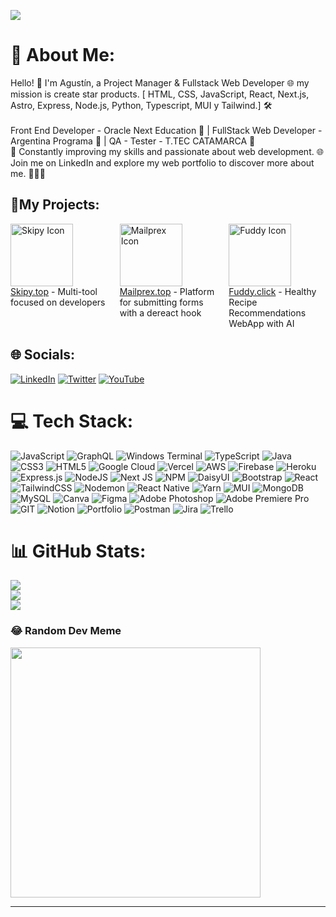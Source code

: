 [![](https://visitcount.itsvg.in/api?id=nitdraig&label=Profile%20Views&color=12&pretty=false)](https://visitcount.itsvg.in)
# 💫 About Me:
Hello! 👋 I'm Agustín, a Project Manager & Fullstack Web Developer 🌐 my mission is create star products. [ HTML, CSS, JavaScript, React, Next.js, Astro, Express, Node.js, Python, Typescript, MUI y Tailwind.] 🛠️<br>  <br> Front End Developer - Oracle Next Education 🍊 | FullStack Web Developer - Argentina Programa 💼 | QA - Tester - T.TEC CATAMARCA 🥚<br>🌟 Constantly improving my skills and passionate about web development. 🌐
<br>Join me on LinkedIn and explore my web portfolio to discover more about me. 🚀🌟📝

## 📌My Projects:

<div style="display: flex; flex-wrap: wrap; gap: 20px;">
    <div style="flex: 1;">
        <a href="https://skipy.top">
            <img src="https://res.cloudinary.com/draig/image/upload/v1718659648/Skipy/dd2xu82at8rf5on5gfym.png" alt="Skipy Icon" style="width: 100px;">
        </a>
              <a href="https://skipy.top">Skipy.top</a> - Multi-tool focused on developers
    </div>
    <div style="flex: 1;">
        <a href="https://mailprex.top">
            <img src="https://res.cloudinary.com/draig/image/upload/v1718558756/mailprex/oygtrydqxplmyi6gp9iz.png" alt="Mailprex Icon" style="width: 100px;">
        </a>
                <a href="https://mailprex.top">Mailprex.top</a> - Platform for submitting forms with a dereact hook
    </div>
    <div style="flex: 1;">
        <a href="https://fuddy.click">
            <img src="https://res.cloudinary.com/draig/image/upload/v1694804873/fuddy/x3c0jyse51halioek934.png" alt="Fuddy Icon" style="width: 100px;">
        </a>
        <a href="https://fuddy.click">Fuddy.click</a> - Healthy Recipe Recommendations WebApp with AI
    </div>
</div>




## 🌐 Socials:
[![LinkedIn](https://img.shields.io/badge/LinkedIn-%230077B5.svg?logo=linkedin&logoColor=white)](https://linkedin.com/in/avellaneda-agustín-tns/) [![Twitter](https://img.shields.io/badge/Twitter-%231DA1F2.svg?logo=Twitter&logoColor=white)](https://twitter.com/nitdraig) [![YouTube](https://img.shields.io/badge/YouTube-%23FF0000.svg?logo=YouTube&logoColor=white)](https://youtube.com/@draig) 



# 💻 Tech Stack:
![JavaScript](https://img.shields.io/badge/javascript-%23323330.svg?style=plastic&logo=javascript&logoColor=%23F7DF1E) ![GraphQL](https://img.shields.io/badge/-GraphQL-E10098?style=plastic&logo=graphql&logoColor=white) ![Windows Terminal](https://img.shields.io/badge/Windows%20Terminal-%234D4D4D.svg?style=plastic&logo=windows-terminal&logoColor=white) ![TypeScript](https://img.shields.io/badge/typescript-%23007ACC.svg?style=plastic&logo=typescript&logoColor=white) ![Java](https://img.shields.io/badge/java-%23ED8B00.svg?style=plastic&logo=openjdk&logoColor=white) ![CSS3](https://img.shields.io/badge/css3-%231572B6.svg?style=plastic&logo=css3&logoColor=white) ![HTML5](https://img.shields.io/badge/html5-%23E34F26.svg?style=plastic&logo=html5&logoColor=white) ![Google Cloud](https://img.shields.io/badge/GoogleCloud-%234285F4.svg?style=plastic&logo=google-cloud&logoColor=white) ![Vercel](https://img.shields.io/badge/vercel-%23000000.svg?style=plastic&logo=vercel&logoColor=white) ![AWS](https://img.shields.io/badge/AWS-%23FF9900.svg?style=plastic&logo=amazon-aws&logoColor=white) ![Firebase](https://img.shields.io/badge/firebase-%23039BE5.svg?style=plastic&logo=firebase) ![Heroku](https://img.shields.io/badge/heroku-%23430098.svg?style=plastic&logo=heroku&logoColor=white) ![Express.js](https://img.shields.io/badge/express.js-%23404d59.svg?style=plastic&logo=express&logoColor=%2361DAFB) ![NodeJS](https://img.shields.io/badge/node.js-6DA55F?style=plastic&logo=node.js&logoColor=white) ![Next JS](https://img.shields.io/badge/Next-black?style=plastic&logo=next.js&logoColor=white) ![NPM](https://img.shields.io/badge/NPM-%23CB3837.svg?style=plastic&logo=npm&logoColor=white) ![DaisyUI](https://img.shields.io/badge/daisyui-5A0EF8?style=plastic&logo=daisyui&logoColor=white) ![Bootstrap](https://img.shields.io/badge/bootstrap-%238511FA.svg?style=plastic&logo=bootstrap&logoColor=white) ![React](https://img.shields.io/badge/react-%2320232a.svg?style=plastic&logo=react&logoColor=%2361DAFB) ![TailwindCSS](https://img.shields.io/badge/tailwindcss-%2338B2AC.svg?style=plastic&logo=tailwind-css&logoColor=white) ![Nodemon](https://img.shields.io/badge/NODEMON-%23323330.svg?style=plastic&logo=nodemon&logoColor=%BBDEAD) ![React Native](https://img.shields.io/badge/react_native-%2320232a.svg?style=plastic&logo=react&logoColor=%2361DAFB) ![Yarn](https://img.shields.io/badge/yarn-%232C8EBB.svg?style=plastic&logo=yarn&logoColor=white) ![MUI](https://img.shields.io/badge/MUI-%230081CB.svg?style=plastic&logo=mui&logoColor=white) ![MongoDB](https://img.shields.io/badge/MongoDB-%234ea94b.svg?style=plastic&logo=mongodb&logoColor=white) ![MySQL](https://img.shields.io/badge/mysql-%2300000f.svg?style=plastic&logo=mysql&logoColor=white) ![Canva](https://img.shields.io/badge/Canva-%2300C4CC.svg?style=plastic&logo=Canva&logoColor=white) ![Figma](https://img.shields.io/badge/figma-%23F24E1E.svg?style=plastic&logo=figma&logoColor=white) ![Adobe Photoshop](https://img.shields.io/badge/adobe%20photoshop-%2331A8FF.svg?style=plastic&logo=adobe%20photoshop&logoColor=white) ![Adobe Premiere Pro](https://img.shields.io/badge/Adobe%20Premiere%20Pro-9999FF.svg?style=plastic&logo=Adobe%20Premiere%20Pro&logoColor=white) ![GIT](https://img.shields.io/badge/Git-fc6d26?style=plastic&logo=git&logoColor=white) ![Notion](https://img.shields.io/badge/Notion-%23000000.svg?style=plastic&logo=notion&logoColor=white) ![Portfolio](https://img.shields.io/badge/Portfolio-%23000000.svg?style=plastic&logo=firefox&logoColor=#FF7139) ![Postman](https://img.shields.io/badge/Postman-FF6C37?style=plastic&logo=postman&logoColor=white) ![Jira](https://img.shields.io/badge/jira-%230A0FFF.svg?style=plastic&logo=jira&logoColor=white) ![Trello](https://img.shields.io/badge/Trello-%23026AA7.svg?style=plastic&logo=Trello&logoColor=white)
# 📊 GitHub Stats:
![](https://github-readme-stats.vercel.app/api?username=nitdraig&theme=react&hide_border=false&include_all_commits=false&count_private=false)<br/>
![](https://github-readme-streak-stats.herokuapp.com/?user=nitdraig&theme=react&hide_border=false)<br/>
![](https://github-readme-stats.vercel.app/api/top-langs/?username=nitdraig&theme=react&hide_border=false&include_all_commits=false&count_private=false&layout=compact)

### 😂 Random Dev Meme
<img src='https://randommeme-five.vercel.app/' style="height: 400px;"/>

---


<!-- Proudly created with GPRM ( https://gprm.itsvg.in ) -->
